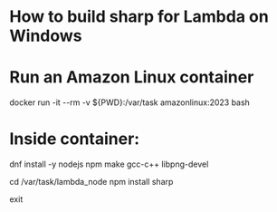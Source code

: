 # How to build sharp for Lambda on Windows

# Run an Amazon Linux container
docker run -it --rm -v ${PWD}:/var/task amazonlinux:2023 bash

# Inside container:
dnf install -y nodejs npm make gcc-c++ libpng-devel

cd /var/task/lambda_node
npm install sharp

exit